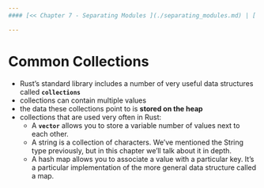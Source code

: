 ```yaml
---
#### [<< Chapter 7 - Separating Modules ](./separating_modules.md) | [ Storing Lists of Values with Vectors >>](./vectors.md)

---
```

# Common Collections

* Rust’s standard library includes a number of very useful data structures called **`collections`**
* collections can contain multiple values
* the data these collections point to is **stored on the heap**
* collections that are used very often in Rust:
  - A **`vector`** allows you to store a variable number of values next to each other.
  - A string is a collection of characters. We’ve mentioned the String type previously, but in this chapter we’ll talk about it in depth.
  - A hash map allows you to associate a value with a particular key. It’s a particular implementation of the more general data structure called a map.
